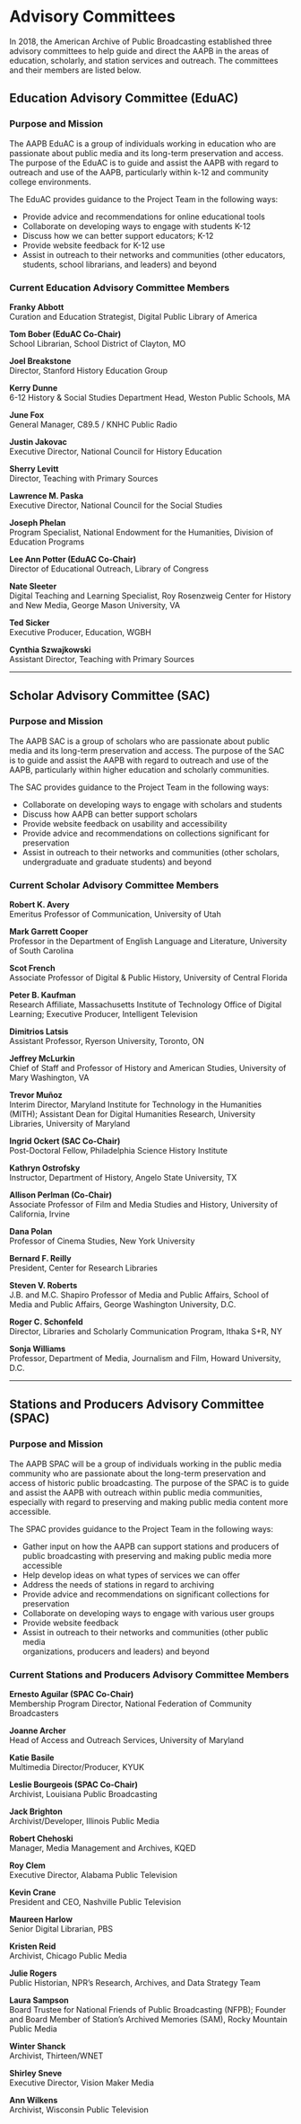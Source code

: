 # Advisory Committees

In 2018, the American Archive of Public Broadcasting established three advisory committees to help guide and direct the AAPB in the areas of education, scholarly, and station services and outreach. The committees and their members are listed below.

## Education Advisory Committee (EduAC)

### Purpose and Mission
The AAPB EduAC is a group of individuals working in education who are passionate
about public media and its long-term preservation and access. The purpose of the EduAC
is to guide and assist the AAPB with regard to outreach and use of the AAPB,
particularly within k-12 and community college environments.

The EduAC provides guidance to the Project Team in the following ways: <br>
- Provide advice and recommendations for online educational tools <br>
- Collaborate on developing ways to engage with students K-12 <br>
- Discuss how we can better support educators; K-12 <br>
- Provide website feedback for K-12 use <br>
- Assist in outreach to their networks and communities (other educators, students, school librarians, and leaders) and beyond <br>

### Current Education Advisory Committee Members 

**Franky Abbott**
<br>Curation and Education Strategist, Digital Public Library of America

**Tom Bober (EduAC Co-Chair)**
<br>School Librarian, School District of Clayton, MO

**Joel Breakstone**
<br>Director, Stanford History Education Group

**Kerry Dunne**
<br>6-12 History & Social Studies Department Head, Weston Public Schools, MA

**June Fox**
<br>General Manager, C89.5 / KNHC Public Radio

**Justin Jakovac**
<br>Executive Director, National Council for History Education

**Sherry Levitt**
<br>Director, Teaching with Primary Sources 

**Lawrence M. Paska**
<br>Executive Director, National Council for the Social Studies

**Joseph Phelan**
<br>Program Specialist, National Endowment for the Humanities, Division of Education Programs

**Lee Ann Potter (EduAC Co-Chair)**
<br>Director of Educational Outreach, Library of Congress

**Nate Sleeter**
<br>Digital Teaching and Learning Specialist, Roy Rosenzweig Center for History and New Media, George Mason University, VA

**Ted Sicker**
<br>Executive Producer, Education, WGBH

**Cynthia Szwajkowski**
<br>Assistant Director, Teaching with Primary Sources

---

## Scholar Advisory Committee (SAC)

### Purpose and Mission
The AAPB SAC is a group of scholars who are passionate about public media and its
long-term preservation and access. The purpose of the SAC is to guide and assist the
AAPB with regard to outreach and use of the AAPB, particularly within higher education
and scholarly communities.

The SAC provides guidance to the Project Team in the following ways: <br>
- Collaborate on developing ways to engage with scholars and students <br>
- Discuss how AAPB can better support scholars <br>
- Provide website feedback on usability and accessibility <br>
- Provide advice and recommendations on collections significant for preservation <br>
- Assist in outreach to their networks and communities (other scholars, undergraduate and graduate students) and beyond <br>

### Current Scholar Advisory Committee Members 

**Robert K. Avery**
<br>Emeritus Professor of Communication, University of Utah

**Mark Garrett Cooper**
<br>Professor in the Department of English Language and Literature, University of South Carolina

**Scot French**
<br>Associate Professor of Digital & Public History, University of Central Florida

**Peter B. Kaufman**
<br>Research Affiliate, Massachusetts Institute of Technology Office of Digital Learning; Executive Producer, Intelligent Television

**Dimitrios Latsis**
<br>Assistant Professor, Ryerson University, Toronto, ON

**Jeffrey McLurkin**
<br>Chief of Staff and Professor of History and American Studies, University of Mary Washington, VA

**Trevor Muñoz**
<br>Interim Director, Maryland Institute for Technology in the Humanities (MITH); Assistant Dean for Digital Humanities Research, University Libraries, University of Maryland

**Ingrid Ockert (SAC Co-Chair)**
<br>Post-Doctoral Fellow, Philadelphia Science History Institute

**Kathryn Ostrofsky**
<br>Instructor, Department of History, Angelo State University, TX

**Allison Perlman (Co-Chair)**
<br>Associate Professor of Film and Media Studies and History, University of California, Irvine 

**Dana Polan**
<br>Professor of Cinema Studies, New York University

**Bernard F. Reilly**
<br>President, Center for Research Libraries 

**Steven V. Roberts**
<br>J.B. and M.C. Shapiro Professor of Media and Public Affairs, School of Media and Public Affairs, George Washington University, D.C.

**Roger C. Schonfeld**
<br>Director, Libraries and Scholarly Communication Program, Ithaka S+R, NY

**Sonja Williams**
<br>Professor, Department of Media, Journalism and Film, Howard University, D.C.

---

## Stations and Producers Advisory Committee (SPAC)

### Purpose and Mission
The AAPB SPAC will be a group of individuals working in the public media
community who are passionate about the long-term preservation and access of historic
public broadcasting. The purpose of the SPAC is to guide and assist the AAPB with
outreach within public media communities, especially with regard to preserving and
making public media content more accessible.

The SPAC provides guidance to the Project Team in the following ways: <br>
- Gather input on how the AAPB can support stations and producers of public broadcasting with preserving and making public media more accessible <br>
- Help develop ideas on what types of services we can offer <br>
- Address the needs of stations in regard to archiving <br>
- Provide advice and recommendations on significant collections for preservation <br>
- Collaborate on developing ways to engage with various user groups <br>
- Provide website feedback <br>
- Assist in outreach to their networks and communities (other public media <br>
organizations, producers and leaders) and beyond <br>

### Current Stations and Producers Advisory Committee Members

**Ernesto Aguilar (SPAC Co-Chair)**
<br>Membership Program Director, National Federation of Community Broadcasters

**Joanne Archer**
<br>Head of Access and Outreach Services, University of Maryland

**Katie Basile**
<br>Multimedia Director/Producer, KYUK

**Leslie Bourgeois (SPAC Co-Chair)**
<br>Archivist, Louisiana Public Broadcasting

**Jack Brighton**
<br>Archivist/Developer, Illinois Public Media

**Robert Chehoski**
<br>Manager, Media Management and Archives, KQED

**Roy Clem**
<br>Executive Director, Alabama Public Television

**Kevin Crane**
<br>President and CEO, Nashville Public Television

**Maureen Harlow**
<br>Senior Digital Librarian, PBS

**Kristen Reid**
<br>Archivist, Chicago Public Media

**Julie Rogers** 
<br>Public Historian, NPR’s Research, Archives, and Data Strategy Team

**Laura Sampson**
<br>Board Trustee for National Friends of Public Broadcasting (NFPB); Founder and Board Member of Station’s Archived Memories (SAM), Rocky Mountain Public Media

**Winter Shanck**
<br>Archivist, Thirteen/WNET 

**Shirley Sneve**
<br>Executive Director, Vision Maker Media

**Ann Wilkens**
<br>Archivist, Wisconsin Public Television
